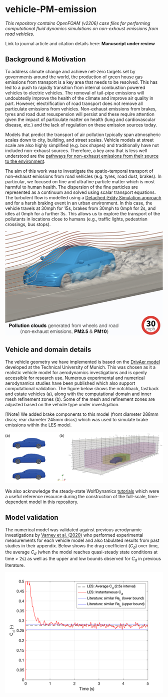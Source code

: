 # vehicle-PM-emission

_This repository contains OpenFOAM (v2206) case files for performing computational fluid dynamics simulations on non-exhaust emissions from road vehicles._

Link to journal article and citation details here: **Manuscript under review**

## Background & Motivation

To address climate change and achieve net-zero targets set by governments around the world, the production of green house gas emissions from transport is a key area that needs to be resolved. This has led to a push to rapidly transition from internal combustion powered vehicles to electric vehicles. The removal of tail-pipe emissions will undoubtedly improve the health of the climate and improve air quality in part. However, electrification of road transport does not remove all particulate emissions from vehicles. Non-exhaust emissions from brakes, tyres and road dust resuspension will persist and these require attention given the impact of particulate matter on health (lung and cardiovascular disease, etc.) and the lack of regulation on these emission sources today.

Models that predict the transport of air pollution typically span atmospheric scales down to city, building, and street scales. Vehicle models at street scale are also highly simplified (e.g. box shapes) and traditionally have not included non-exhaust sources. Therefore, a key area that is less well understood are the [pathways for non-exhaust emissions from their source to the environment](https://doi.org/10.1016/j.envpol.2020.115654). 

The aim of this work was to investigate the spatio-temporal transport of non-exhaust emissions from road vehicles (e.g. tyres, road dust, brakes). In particular, we focused on fine and ultrafine particle matter which is most harmful to human health. The dispersion of the fine particles are represented as a continuum and solved using scalar transport equations. The turbulent flow is modelled using a [Detached-Eddy Simulation approach](https://doi.org/10.1007/s00162-006-0015-0) and for a harsh braking event in an urban environment. In this case, the vehicle travels at 30mph for 15s, brakes from 30mph to 0mph for 2s, and idles at 0mph for a further 3s. This allows us to explore the transport of the pollutants in locations close to humans (e.g., traffic lights, pedestrian crossings, bus stops). 

![snapshot](./images/video-snapshot.png)

## Vehicle and domain details

The vehicle geometry we have implemented is based on the [DrivAer model](https://www.epc.ed.tum.de/en/aer/research-groups/automotive/drivaer/) developed at the Technical University of Munich. This was chosen as it a realistic vehicle model for aerodynamics investigations and is openly accessible for research use. Numerous experimental and numerical aerodynamics studies have been published which also support computational validation. The figure below shows the notchback, fastback and estate vehicles (a), along with the computational domain and inner mesh refinement zones (b). Some of the mesh and refinement zones are adjusted based on the vehicle type under investigation.

[!Note]
We added brake components to this model (front diameter 288mm discs; rear diameter 245mm discs) which was used to simulate brake emissions within the LES model.

![vehicles](./images/vehicles-and-domain.png)


We also acknowledge the steady-state WolfDynamics [tutorials](http://www.wolfdynamics.com/tutorials.html?id=94) which were a useful reference resource during the construction of the full-scale, time-dependent model in this repository.

## Model validation

The numerical model was validated against previous aerodynamic investigations by [Varney et al. (2020)](https://doi.org/10.3390/fluids5040236) who performed experimental measurements for each vehicle model and also tabulated results from past studies in their appendix. Below shows the drag coefficient ($C_d$) over time, the average $C_d$ (when the model reaches quasi-steady state conditions at time > 2s) as well as the upper and low bounds observed for $C_d$ in previous literature. 

![Cd](./images/Cd-time.png)




